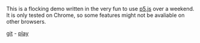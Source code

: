 This is a flocking demo written in the very fun to use [p5.js](https://p5js.org) over a weekend. It is only tested on Chrome, so some features might not be avaliable on other browsers.

[git](https://gitlab.com/momodevelop/html5-flocking) - [play](https://momodevelop.gitlab.io/html5-flocking/)
